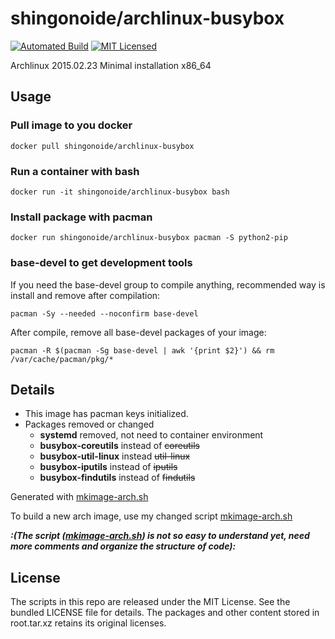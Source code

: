 shingonoide/archlinux-busybox
======

[![Automated Build](http://img.shields.io/badge/automated-build-green.svg)](https://registry.hub.docker.com/u/shingonoide/archlinux-busybox/)
[![MIT Licensed](http://img.shields.io/badge/license-MIT-green.svg)](https://tldrlegal.com/license/mit-license)

Archlinux 2015.02.23 Minimal installation x86_64

## Usage

### Pull image to you docker

    docker pull shingonoide/archlinux-busybox

### Run a container with bash

    docker run -it shingonoide/archlinux-busybox bash

### Install package with pacman

    docker run shingonoide/archlinux-busybox pacman -S python2-pip

### base-devel to get development tools

If you need the base-devel group to compile anything, recommended way is install and remove after compilation:

    pacman -Sy --needed --noconfirm base-devel

After compile, remove all base-devel packages of your image:

    pacman -R $(pacman -Sg base-devel | awk '{print $2}') && rm /var/cache/pacman/pkg/*


## Details

* This image has pacman keys initialized.
* Packages removed or changed
  * __systemd__ removed, not need to container environment
  * __busybox-coreutils__ instead of ~~coreutils~~
  * __busybox-util-linux__ instead ~~util-linux~~
  * __busybox-iputils__ instead of ~~iputils~~
  * __busybox-findutils__ instead of ~~findutils~~

Generated with [mkimage-arch.sh][1]

To build a new arch image, use my changed script [mkimage-arch.sh][1]

_**:(**The script ([mkimage-arch.sh][1]) is not so easy to understand yet, need more comments and organize the structure of code**):**_

## License

The scripts in this repo are released under the MIT License. See the bundled LICENSE file for details. The packages and other content stored in root.tar.xz retains its original licenses.

[1]: https://github.com/shingonoide/archlinux-docker/blob/master/mkimage-arch.sh
